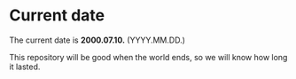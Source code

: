 # Current date

The current date is **2000.07.10.** (YYYY.MM.DD.)

This repository will be good when the world ends, so we will know how long it lasted.